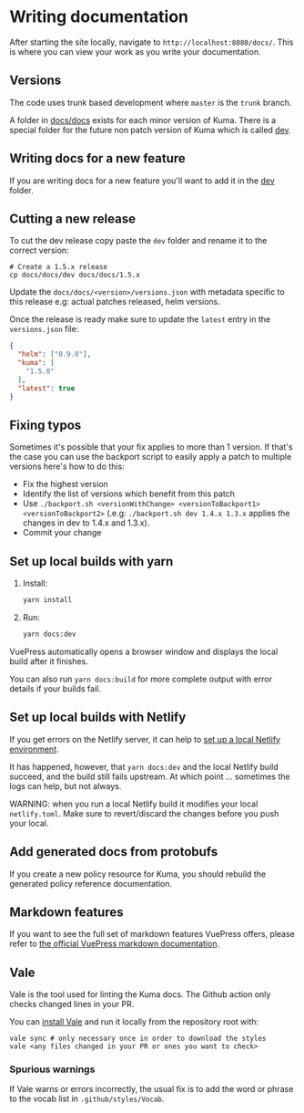 # Writing documentation

After starting the site locally, navigate to `http://localhost:8080/docs/`. This is where you can view your work 
as you write your documentation.

## Versions

The code uses trunk based development where `master` is the `trunk` branch.

A folder in [docs/docs](docs/docs) exists for each minor version of Kuma. 
There is a special folder for the future non patch version of Kuma which is called [dev](docs/docs/dev).

## Writing docs for a new feature

If you are writing docs for a new feature you'll want to add it in the [dev](docs/docs/dev) folder.

## Cutting a new release

To cut the dev release copy paste the `dev` folder and rename it to the correct version:

```shell
# Create a 1.5.x release
cp docs/docs/dev docs/docs/1.5.x
```

Update the `docs/docs/<version>/versions.json` with metadata specific to this release e.g: actual patches released, helm versions.

Once the release is ready make sure to update the `latest` entry in the `versions.json` file:

```json
{
  "helm": ["0.9.0"],
  "kuma": [
    "1.5.0"
  ],
  "latest": true
}
```

## Fixing typos

Sometimes it's possible that your fix applies to more than 1 version.
If that's the case you can use the backport script to easily apply a patch to multiple versions here's how to do this:

- Fix the highest version
- Identify the list of versions which benefit from this patch
- Use `./backport.sh <versionWithChange> <versionToBackport1> <versionToBackport2>` (.e.g: `./backport.sh dev 1.4.x 1.3.x` applies the changes in dev to 1.4.x and 1.3.x).
- Commit your change

## Set up local builds with yarn

1.  Install:

    ```bash
    yarn install
    ```

1.  Run:

    ```bash
    yarn docs:dev
    ```

VuePress automatically opens a browser window and displays the local build after it finishes.

You can also run `yarn docs:build` for more complete output with error details if your builds fail.

## Set up local builds with Netlify

If you get errors on the Netlify server, it can help to [set up a local Netlify environment](https://docs.netlify.com/cli/get-started/).

It has happened, however, that `yarn docs:dev` and the local Netlify build succeed, and the build still fails upstream. At which point … sometimes the logs can help, but not always.

WARNING: when you run a local Netlify build it modifies your local `netlify.toml`. Make sure to revert/discard the changes before you push your local.

## Add generated docs from protobufs

If you create a new policy resource for Kuma, you should rebuild the generated policy reference documentation.

## Markdown features
If you want to see the full set of markdown features VuePress offers, please refer to [the official VuePress
markdown documentation](https://vuepress.vuejs.org/guide/markdown.html).

## Vale

Vale is the tool used for linting the Kuma docs.
The Github action only checks changed lines in your PR.

You can [install Vale](https://vale.sh/docs/vale-cli/installation/)
and run it locally from the repository root with:

```shell
vale sync # only necessary once in order to download the styles
vale <any files changed in your PR or ones you want to check>
```

### Spurious warnings

If Vale warns or errors incorrectly,
the usual fix is to add the word or phrase
to the vocab list in `.github/styles/Vocab`.
